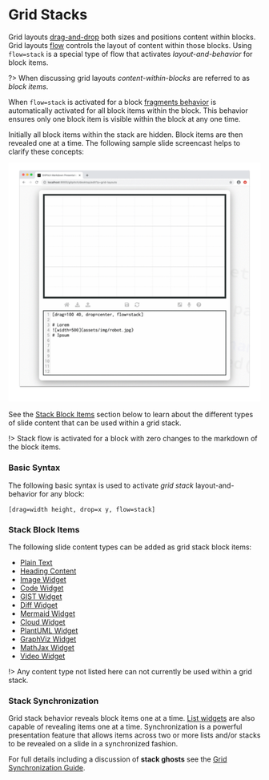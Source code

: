 # Grid Stacks

Grid layouts [drag-and-drop](/grid-layouts/drag-and-drop.md) both sizes and positions content within blocks. Grid layouts [flow](grid-layouts/flow.md) controls the layout of content within those blocks. Using `flow=stack` is a special type of flow that activates *layout-and-behavior* for block items.

?> When discussing grid layouts *content-within-blocks* are referred to as *block items*.

When `flow=stack` is activated for a block [fragments behavior](markdown/fragments.md) is automatically activated for all block items within the block. This behavior ensures only one block item is visible within the block at any one time.

Initially all block items within the stack are hidden. Block items are then revealed one at a time. The following sample slide screencast helps to clarify these concepts:

![Short screencast demonstrating grid layouts stack flow](../_images/gitpitch-grid-layouts-stacks.gif)

See the [Stack Block Items](#stack-block-items) section below to learn about the different types of slide content that can be used within a grid stack.

!> Stack flow is activated for a block with zero changes to the markdown of the block items.

### Basic Syntax

The following basic syntax is used to activate *grid stack* layout-and-behavior for any block:

```
[drag=width height, drop=x y, flow=stack]
```

### Stack Block Items

The following slide content types can be added as grid stack block items:

- [Plain Text](/text/basics.md)
- [Heading Content](/text/basics.md)
- [Image Widget](/images/widget.md)
- [Code Widget](/code/widgets.md)
- [GIST Widget](/code/widgets.md)
- [Diff Widget](/code/widgets.md)
- [Mermaid Widget](/diagrams/mermaid.md)
- [Cloud Widget](/diagrams/cloud.md)
- [PlantUML Widget](/diagrams/plantuml.md)
- [GraphViz Widget](/diagrams/graphviz.md)
- [MathJax Widget](/maths/math-formulas.md)
- [Video Widget](/videos/inline.md)

!> Any content type not listed here can not currently be used within a grid stack.

### Stack Synchronization

Grid stack behavior reveals block items one at a time. [List widgets](/lists/) are also capable of revealing items one at a time. Synchronization is a powerful presentation feature that allows items across two or more lists and/or stacks to be revealed on a slide in a synchronized fashion.

For full details including a discussion of **stack ghosts** see the [Grid Synchronization Guide](/grid-layouts/synchronization.md).

